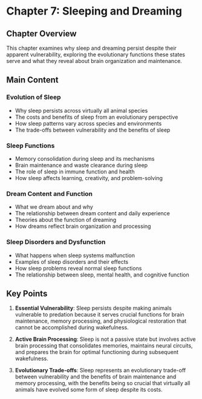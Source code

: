 # Chapter 7: Sleeping and Dreaming

## Chapter Overview
This chapter examines why sleep and dreaming persist despite their apparent vulnerability, exploring the evolutionary functions these states serve and what they reveal about brain organization and maintenance.

## Main Content

### Evolution of Sleep
- Why sleep persists across virtually all animal species
- The costs and benefits of sleep from an evolutionary perspective
- How sleep patterns vary across species and environments
- The trade-offs between vulnerability and the benefits of sleep

### Sleep Functions
- Memory consolidation during sleep and its mechanisms
- Brain maintenance and waste clearance during sleep
- The role of sleep in immune function and health
- How sleep affects learning, creativity, and problem-solving

### Dream Content and Function
- What we dream about and why
- The relationship between dream content and daily experience
- Theories about the function of dreaming
- How dreams reflect brain organization and processing

### Sleep Disorders and Dysfunction
- What happens when sleep systems malfunction
- Examples of sleep disorders and their effects
- How sleep problems reveal normal sleep functions
- The relationship between sleep, mental health, and cognitive function

## Key Points

1. **Essential Vulnerability**: Sleep persists despite making animals vulnerable to predation because it serves crucial functions for brain maintenance, memory processing, and physiological restoration that cannot be accomplished during wakefulness.

2. **Active Brain Processing**: Sleep is not a passive state but involves active brain processing that consolidates memories, maintains neural circuits, and prepares the brain for optimal functioning during subsequent wakefulness.

3. **Evolutionary Trade-offs**: Sleep represents an evolutionary trade-off between vulnerability and the benefits of brain maintenance and memory processing, with the benefits being so crucial that virtually all animals have evolved some form of sleep despite its costs.